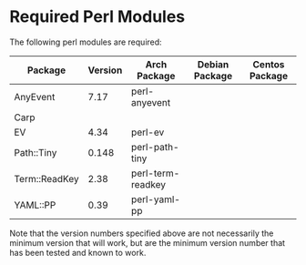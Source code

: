 # Required Perl Modules

The following perl modules are required:

|Package|Version|Arch Package|Debian Package|Centos Package|
|---|---|---|---|---|
|AnyEvent|7.17|perl-anyevent|||
|Carp|||||
|EV|4.34|perl-ev|||
|Path::Tiny|0.148|perl-path-tiny|||
|Term::ReadKey|2.38|perl-term-readkey|||
|YAML::PP|0.39|perl-yaml-pp|||

Note that the version numbers specified above are not necessarily the minimum version that will work, but are the minimum version number that has been tested and known to work.

